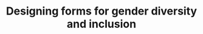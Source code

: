 ---
title: "Designing forms for gender diversity and inclusion"
authors:
    - "Sabrina Fonseca"
categories: 
    - "inclusive design"
    - "LGBTQIA+"
    - "non-binary issues"
link: "https://uxdesign.cc/designing-forms-for-gender-diversity-and-inclusion-d8194cf1f51"
---